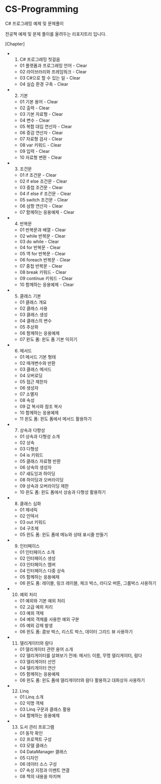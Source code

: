 # CS-Programming
C# 프로그래밍 예제 및 문제풀이

전공책 예제 및 문제 풀이를 올려두는 리포지트리 입니다.

[Chapter]
 -  1. C# 프로그래밍 첫걸음
    - 01 플랫폼과 프로그래밍 언어 - Clear
    - 02 라이브러리와 프레임워크 - Clear
    - 03 C#으로 할 수 있는 일 - Clear
    - 04 실습 환경 구축 - Clear
 -  2. 기본
    - 01 기본 용어 - Clear
    - 02 출력 - Clear
    - 03 기본 자료형 - Clear
    - 04 변수 - Clear
    - 05 복합 대입 연산자 - Clear
    - 06 증감 연산자 - Clear
    - 07 자료형 검사 - Clear
    - 08 var 키워드 - Clear
    - 09 입력 - Clear
    - 10 자료형 변환 - Clear
 -  3. 조건문
    - 01 if 조건문 - Clear
    - 02 if else 조건문 - Clear
    - 03 중첩 조건문 - Clear
    - 04 if else if 조건문 - Clear
    - 05 switch 조건문 - Clear
    - 06 삼항 연산자 - Clear
    - 07 함께하는 응용예제 - Clear
 -  4. 반복문
    - 01 반복문과 배열 - Clear
    - 02 while 반복문 - Clear
    - 03 do while - Clear
    - 04 for 반복문 - Clear
    - 05 역 for 반복문 - Clear
    - 06 foreach 반복문 - Clear
    - 07 중첩 반복문 - Clear
    - 08 break 키워드 - Clear
    - 09 continue 키워드 - Clear
    - 10 함께하는 응용예제 - Clear
 -  5. 클래스 기본
    - 01 클래스 개요
    - 02 클래스 사용
    - 03 클래스 생성
    - 04 클래스의 변수
    - 05 추상화
    - 06 함께하는 응용예제
    - 07 윈도 폼: 윈도 폼 기본 익히기
 -  6. 메서드
    - 01 메서드 기본 형태
    - 02 매개변수와 반환
    - 03 클래스 메서드
    - 04 오버로딩
    - 05 접근 제한자
    - 06 생성자
    - 07 소멸자
    - 08 속성
    - 09 값 복사와 참조 복사
    - 10 함께하는 응용예제
    - 11 윈도 폼: 윈도 폼에서 메서드 활용하기
 -  7. 상속과 다향성
    - 01 상속과 다형성 소개
    - 02 상속
    - 03 다형성
    - 04 is 키워드
    - 05 클래스 자료형 반환
    - 06 상속의 생성자
    - 07 섀도잉과 하이딩
    - 08 하이딩과 오버라이딩
    - 09 상속과 오버라이딩 제한
    - 10 윈도 폼: 윈도 폼에서 상송과 다형성 활용하기
 -  8. 클래스 심화
    - 01 제네릭
    - 02 인덱서
    - 03 out 키워드
    - 04 구조체
    - 05 윈도 폼: 윈도 폼에 메뉴와 상태 표시줄 만들기
 -  9. 인터페이스
    - 01 인터페이스 소개
    - 02 인터페이스 생성
    - 03 인터페이스 멤버
    - 04 인터페이스 다중 상속
    - 05 함께하는 응용예제
    - 06 윈도 폼: 레이블, 링크 레이블, 체크 박스, 라디오 버튼, 그룹박스 사용하기
 - 10. 예외 처리
    - 01 예외와 기본 예외 처리
    - 02 고급 예외 처리
    - 03 예외 객체
    - 04 예외 객체를 사용한 예외 구분
    - 05 예외 강제 발생
    - 06 윈도 폼: 콤보 박스, 리스트 박스, 데이터 그리드 뷰 사용하기
 - 11. 델리게이터와 람다
    - 01 델리게이터 관련 용어 소개
    - 02 델리게이터를 살펴보기 전에: 메서드 이름, 무명 델리게이터, 람다
    - 03 델리게이터 선언
    - 04 델리게이터 연산
    - 05 함께하는 응용예제
    - 06 윈도 폼: 윈도 폼에 델리게이터와 람다 활용하고 대화상자 사용하기
 - 12. Linq
    - 01 Linq 소개
    - 02 익명 객체
    - 03 Linq 구문과 클래스 활용
    - 04 함께하는 응용예제
 - 13. 도서 관리 프로그램
    - 01 동작 확인
    - 02 프로젝트 구성
    - 03 모델 클래스
    - 04 DataManager 클래스
    - 05 디자인
    - 06 데이터 소스 구성
    - 07 속성 지정과 이벤트 연결
    - 08 책의 내용을 마치며

